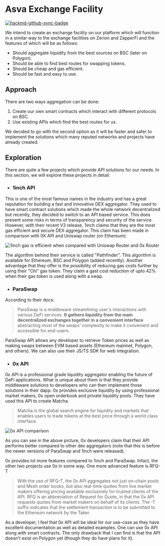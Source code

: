 # Asva Exchange Facility

[![hackmd-github-sync-badge](https://hackmd.io/090WoLcWSXOGzXurlW6Huw/badge)](https://hackmd.io/090WoLcWSXOGzXurlW6Huw)


We intend to create an exchange facility on our platform    which will function in a similar way to the exchange facilities on Zerion and ZapperFi and the features of which will be as follows:

- Should aggregate liquidity from the best sources on BSC (later on Polygon).
- Should be able to find best routes for swapping tokens.
- Should be cheap and gas efficient.
- Should be fast and easy to use.

## Approach

There are two ways aggregation can be done:

 1. Create our own smart contracts which interact with different protocols on BSC.
 2. Use existing APIs which find the best routes for us.
 
We decided to go with the second option as it will be faster and safer to implement the solutions which many reputed networks and projects have already created.

## Exploration

There are quite a few projects which provide API solutions for our needs. In this section, we will explore these projects in detail.

- ### 1inch API

This is one of the most famous names in the industry and has a great reputation for building a fast and innovative DEX aggregator. They used to have smart contract solutions which made the whole network decentralized but recently, they decided to switch to an API based service. This does present some risks in terms of transparency and security of the service. However, with their recent V3 release, 1inch claims that they are the most gas efficient and secure DEX aggregator. This claim has been made in comparison with 0X API and Uniswap router (on Ethereum). 

![1inch gas is efficient when compared with Uniswap Router and 0x Router](https://miro.medium.com/max/875/0*tAUJreUx9hD8SPay)

The algorithm behind their service is called "Pathfinder". This algorithm is available for Ethereum, BSC and Polygon (added recently). Another advantage that they offer is the possibility of reducing gas costs further by using their "Chi" gas token. They claim a gast cost reduction of upto 42% when their gas token is used along with a swap.
    
- ### ParaSwap
 
 According to their docs:
 
 > ParaSwap is a middleware streamlining user's interactions with various DeFi services. **It gathers liquidity from the main decentralized exchanges together in a convenient interface** abstracting most of the swaps' complexity to make it convenient and accessible for end-users.

ParaSwap API allows any developer to retrieve Token prices as well as making swaps between EVM based assets (Ethereum mainnet, Polygon, and others). We can also use their JS/TS SDK for web integration.

- ### 0x API
 
0x API is a professional grade liquidity aggregator enabling the future of DeFi applications. What is unique about them is that they provide middleware solutions to developers who can then implement those solutions in their dapp. 0x provides exclusive liquidity by using professional market makers, 0x open orderbook and private liquidity pools. They have used this API to create Matcha.

> Matcha is the global search engine for liquidity and markets that enables users to trade tokens at the best price through a world class interface.

![0x API comparison](https://i.imgur.com/S6JHolK.png)

As you can see in the above picture, 0x developers claim that their API performs better compared to other dex aggregators (note that this is before the newer versions of ParaSwap and 1inch were released).

0x provides lot more features compared to 1inch and ParaSwap. Infact, the other two projects use 0x in some way.
One more advanced feature is RFQ-T

> With the use of RFQ-T, the 0x API aggregates not just on-chain pools and Mesh order books, but also real-time quotes from live market makers offering pricing available exclusively for trusted clients of the API. RFQ is an abbreviation of Request for Quote, in that the 0x API requests quotes from market makers on behalf of its clients. The -T suffix indicates that the settlement transaction is to be submitted to the Ethereum network by the Taker.

As a developer, I feel that 0x API will be ideal for our use-case as they have excellent documentation as well as detailed examples. One can use 0x API along with smart contracts. The only drawback that I can find is that the API doesn't exist on Polygon yet (though they do have plans for it).



